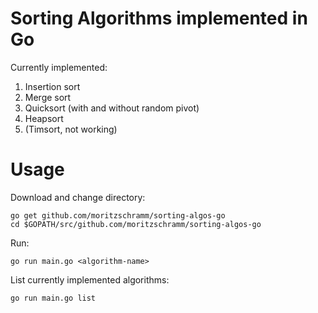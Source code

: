 # Sorting Algorithms implemented in Go

Currently implemented:
1. Insertion sort
2. Merge sort
3. Quicksort (with and without random pivot)
4. Heapsort
5. (Timsort, not working)

# Usage

Download and change directory:
```
go get github.com/moritzschramm/sorting-algos-go
cd $GOPATH/src/github.com/moritzschramm/sorting-algos-go
```

Run:
```
go run main.go <algorithm-name>
```

List currently implemented algorithms:
```
go run main.go list
```